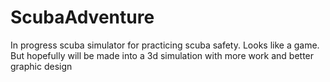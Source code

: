 # ScubaAdventure
In progress scuba simulator for practicing scuba safety. Looks like a game. But hopefully will be made into a 3d simulation with more work and better graphic design
